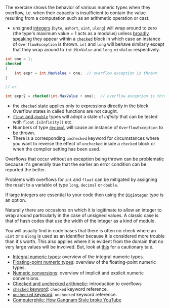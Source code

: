 The exercise shows the behavior of various numeric types when they overflow, i.e. when their capacity is insufficient to contain the value resulting from a computation such as an arithmetic operation or cast.

- unsigned [integers][integral-numeric-types] (`byte`, `ushort`, `uint`, `ulong`) will wrap around to zero (the type's maximum value + 1 acts as a modulus) unless [broadly speaking][checked-compiler-setting] they appear within a [`checked`][checked-and-unchecked] block in which case an instance of `OverflowException` is thrown. `int` and `long` will behave similarly except that they wrap around to `int.MinValue` and `long.minValue` respectively.

```csharp
int one = 1;
checked
{
    int expr = int.MaxValue + one;  // overflow exception is thrown
}

// or

int expr2 = checked(int.MaxValue + one);  // overflow exception is thrown
```

- the `checked` state applies only to expressions directly in the block. Overflow states in called functions are not caught.
- [`float` and `double`][floating-point-numeric-types] types will adopt a state of _infinity_ that can be tested wtih `float.IsInfinity()` etc.
- Numbers of type [`decimal`][floating-point-numeric-types] will cause an instance of `OverflowException` to be thrown.
- There is a corresponding `unchecked` keyword for circumstances where you want to reverse the effect of `unchecked` inside a `checked` block or when the compiler setting has been used.

Overflows that occur without an exception being thrown can be problematic because it's generally true that the earlier an error condition can be reported the better.

Problems with overflows for `int` and `float` can be mitigated by assigning the result to a variable of type `long`, `decimal` or `double`.

If large integers are essential to your code then using the [`BigInteger`][big-integer] type is an option.

Naturally there are occasions on which it is legitimate to allow an integer to wrap around particularly in the case of unsigned values. A classic case is that of hash codes that use the width of the integer as a kind of modulo.

You will usually find in code bases that there is often no check where an `uint` or a `ulong` is used as an identifier because it is considered more trouble than it's worth. This also applies where it is evident from the domain that no very large values will be involved. But, look at [this][computerphile-gangnam-style] for a cautionary tale.

- [Integral numeric types][integral-numeric-types]: overview of the integral numeric types.
- [Floating-point numeric types][floating-point-numeric-types]: overview of the floating-point numeric types.
- [Numeric conversions][numeric-conversions]: overview of implicit and explicit numeric conversions.
- [Checked and unchecked arithmetic][checked-and-unchecked]: introduction to overflows
- [`checked` keyword][checked-keyword]: `checked` keyword reference.
- [`unchecked` keyword][unchecked-keyword]: `unchecked` keyword reference.
- [Computerphile: How Gangnam Style broke YouTube][computerphile-gangnam-style]

[computerphile-gangnam-style]: https://www.youtube.com/watch?v=vA0Rl6Ne5C8
[integral-numeric-types]: https://docs.microsoft.com/en-us/dotnet/csharp/language-reference/builtin-types/integral-numeric-types
[floating-point-numeric-types]: https://docs.microsoft.com/en-us/dotnet/csharp/language-reference/builtin-types/floating-point-numeric-types
[numeric-conversions]: https://docs.microsoft.com/en-us/dotnet/csharp/language-reference/builtin-types/numeric-conversions
[checked-and-unchecked]: https://docs.microsoft.com/en-us/dotnet/csharp/language-reference/keywords/checked-and-unchecked
[checked-keyword]: https://docs.microsoft.com/en-us/dotnet/csharp/language-reference/keywords/checked
[unchecked-keyword]: https://docs.microsoft.com/en-us/dotnet/csharp/language-reference/keywords/unchecked
[checked-compiler-setting]: https://docs.microsoft.com/en-us/dotnet/csharp/language-reference/compiler-options/checked-compiler-option
[big-integer]: https://docs.microsoft.com/en-us/dotnet/api/system.numerics.biginteger?view=netcore-3.1
